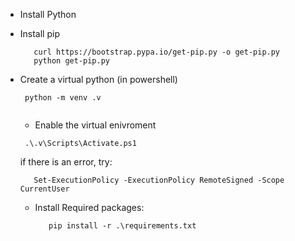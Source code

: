 - Install Python 
- Install pip
    ```console
       curl https://bootstrap.pypa.io/get-pip.py -o get-pip.py
       python get-pip.py
     ``` 
- Create a virtual python (in powershell)
   ```console
    python -m venv .v
    
   ```
  
  - Enable the virtual enivroment
  ```console
   .\.v\Scripts\Activate.ps1
   ```
   
   if there is an error, try:
  
     ```console
        Set-ExecutionPolicy -ExecutionPolicy RemoteSigned -Scope CurrentUser
     ```
   
  - Install Required packages:
    ```console
       pip install -r .\requirements.txt
    ```  
